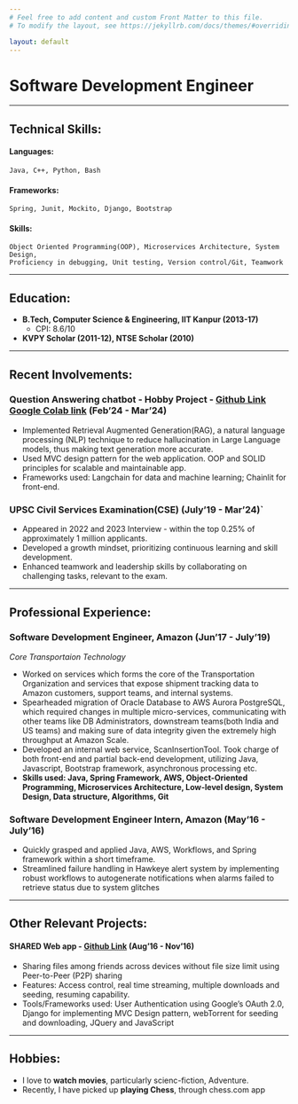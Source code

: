 ```yaml
---
# Feel free to add content and custom Front Matter to this file.
# To modify the layout, see https://jekyllrb.com/docs/themes/#overriding-theme-defaults

layout: default
---
```



# Software Development Engineer
---
## Technical Skills:
#### Languages:
`Java, C++, Python, Bash`

#### Frameworks: 
`Spring, Junit, Mockito, Django, Bootstrap`
#### Skills: 
```Data Structures & Algorithms, Amazon Web Services(AWS),
Object Oriented Programming(OOP), Microservices Architecture, System Design,
Proficiency in debugging, Unit testing, Version control/Git, Teamwork
```

---

## Education:
* **B.Tech, Computer Science & Engineering, IIT Kanpur (2013-17)**
   - CPI: 8.6/10
* **KVPY Scholar (2011-12), NTSE Scholar (2010)**


---
## Recent Involvements:
### Question Answering chatbot - Hobby Project - [Github Link](https://github.com/prabhanshu1/QA-chatbot) [Google Colab link](https://colab.research.google.com/drive/1q39WA6DOd9vZKsJ1WQ3ZgjA3ic3KPz2L?usp=sharing) (Feb’24 - Mar’24)
* Implemented Retrieval Augmented Generation(RAG), a natural language processing (NLP) technique
to reduce hallucination in Large Language models, thus making text generation more accurate.
* Used MVC design pattern for the web application. OOP and SOLID principles for scalable
and maintainable app.
* Frameworks used: Langchain for data and machine learning; Chainlit for front-end.

### UPSC Civil Services Examination(CSE) (July’19 - Mar’24)`
* Appeared in 2022 and 2023 Interview - within the top 0.25% of approximately 1 million applicants.
* Developed a growth mindset, prioritizing continuous learning and skill development.
* Enhanced teamwork and leadership skills by collaborating on challenging tasks, relevant to the exam.

---
## Professional Experience:
### Software Development Engineer, Amazon (Jun’17 - July’19)
*Core Transportaion Technology*

* Worked on services which forms the core of the Transportation Organization and services that expose
shipment tracking data to Amazon customers, support teams, and internal systems.
* Spearheaded migration of Oracle Database to AWS Aurora PostgreSQL, which required
changes in multiple micro-services, communicating with other teams like DB Administrators, downstream teams(both India and US teams) and making sure of data integrity given the extremely high
throughput at Amazon Scale.
* Developed an internal web service, ScanInsertionTool. Took charge of both front-end and partial
back-end development, utilizing Java, Javascript, Bootstrap framework, asynchronous processing etc.
* **Skills used: Java, Spring Framework, AWS, Object-Oriented Programming, Microservices
Architecture, Low-level design, System Design, Data structure, Algorithms, Git**

### Software Development Engineer Intern, Amazon (May’16 - July’16)
* Quickly grasped and applied Java, AWS, Workflows, and Spring framework within a short timeframe.
* Streamlined failure handling in Hawkeye alert system by implementing robust workflows to autogenerate notifications when alarms failed to retrieve status due to system glitches

---
## Other Relevant Projects:
#### SHARED Web app - [Github Link](https://github.com/prabhanshu1/shared) (Aug’16 - Nov’16)
* Sharing files among friends across devices without file size limit using Peer-to-Peer (P2P) sharing
* Features: Access control, real time streaming, multiple downloads and seeding, resuming capability.
* Tools/Frameworks used: User Authentication using Google’s OAuth 2.0, Django for implementing MVC Design pattern, webTorrent for seeding and downloading, JQuery and JavaScript

---
## Hobbies:
* I love to **watch movies**, particularly scienc-fiction, Adventure.
* Recently, I have picked up **playing Chess**, through chess.com app